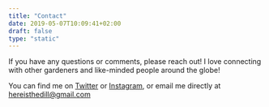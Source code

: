 ```yaml
---
title: "Contact"
date: 2019-05-07T10:09:41+02:00
draft: false
type: "static"
---
```

If you have any questions or comments, please reach out! I love connecting with other gardeners and like-minded people around the globe!

You can find me on [Twitter](https://twitter.com/hereisthedill) or [Instagram](https://www.instagram.com/hereisthedill/), or email me directly at [hereisthedill@gmail.com](mailto:hereisthedill@gmail.com)
